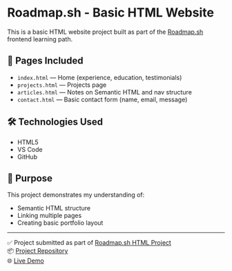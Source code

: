 # Roadmap.sh - Basic HTML Website

This is a basic HTML website project built as part of the [Roadmap.sh](https://roadmap.sh/frontend) frontend learning path.

## 📄 Pages Included
- `index.html` — Home (experience, education, testimonials)
- `projects.html` — Projects page
- `articles.html` — Notes on Semantic HTML and nav structure
- `contact.html` — Basic contact form (name, email, message)

## 🛠 Technologies Used
- HTML5
- VS Code
- GitHub

## 📌 Purpose
This project demonstrates my understanding of:
- Semantic HTML structure
- Linking multiple pages
- Creating basic portfolio layout

---

✅ Project submitted as part of [Roadmap.sh HTML Project](https://roadmap.sh/frontend/html-project)  
📦 [Project Repository](https://github.com/radenbintang/Roadmap.sh-Basic-HTML-Website)  
🌐 [Live Demo](https://radenbintang.github.io/Roadmap.sh-Basic-HTML-Website/)
